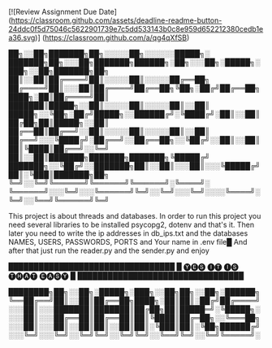 [![Review Assignment Due Date]
(https://classroom.github.com/assets/deadline-readme-button-24ddc0f5d75046c5622901739e7c5dd533143b0c8e959d652212380cedb1ea36.svg)]
(https://classroom.github.com/a/qg4qXfSB)


██╗░░██╗███████╗██╗░░░░░██╗░░░░░░█████╗░  ███████╗██╗░░░██╗███████╗██████╗░██╗░░░██╗░█████╗░███╗░░██╗███████╗██╗
██║░░██║██╔════╝██║░░░░░██║░░░░░██╔══██╗  ██╔════╝██║░░░██║██╔════╝██╔══██╗╚██╗░██╔╝██╔══██╗████╗░██║██╔════╝██║
███████║█████╗░░██║░░░░░██║░░░░░██║░░██║  █████╗░░╚██╗░██╔╝█████╗░░██████╔╝░╚████╔╝░██║░░██║██╔██╗██║█████╗░░██║
██╔══██║██╔══╝░░██║░░░░░██║░░░░░██║░░██║  ██╔══╝░░░╚████╔╝░██╔══╝░░██╔══██╗░░╚██╔╝░░██║░░██║██║╚████║██╔══╝░░╚═╝
██║░░██║███████╗███████╗███████╗╚█████╔╝  ███████╗░░╚██╔╝░░███████╗██║░░██║░░░██║░░░╚█████╔╝██║░╚███║███████╗██╗
╚═╝░░╚═╝╚══════╝╚══════╝╚══════╝░╚════╝░  ╚══════╝░░░╚═╝░░░╚══════╝╚═╝░░╚═╝░░░╚═╝░░░░╚════╝░╚═╝░░╚══╝╚══════╝╚═╝


This project is about threads and databases.
In order to run this project you need several libraries to be installed psycopg2, dotenv and that's it.
Then later you need to write the ip addresses in db_ips.txt and the databases NAMES, USERS, PASSWORDS, PORTS and Your name in .env file█
And after that just run the reader.py and the sender.py and enjoy

█████████████████████████████████
█ 🅨🅔🅢 🅘🅣 🅘🅢 🅣🅗🅐🅣 🅔🅐🅢🅨 █
█████████████████████████████████



████████╗██╗░░██╗░█████╗░███╗░░██╗██╗░░██╗░██████╗
╚══██╔══╝██║░░██║██╔══██╗████╗░██║██║░██╔╝██╔════╝
░░░██║░░░███████║███████║██╔██╗██║█████═╝░╚█████╗░
░░░██║░░░██╔══██║██╔══██║██║╚████║██╔═██╗░░╚═══██╗
░░░██║░░░██║░░██║██║░░██║██║░╚███║██║░╚██╗██████╔╝
░░░╚═╝░░░╚═╝░░╚═╝╚═╝░░╚═╝╚═╝░░╚══╝╚═╝░░╚═╝╚═════╝░